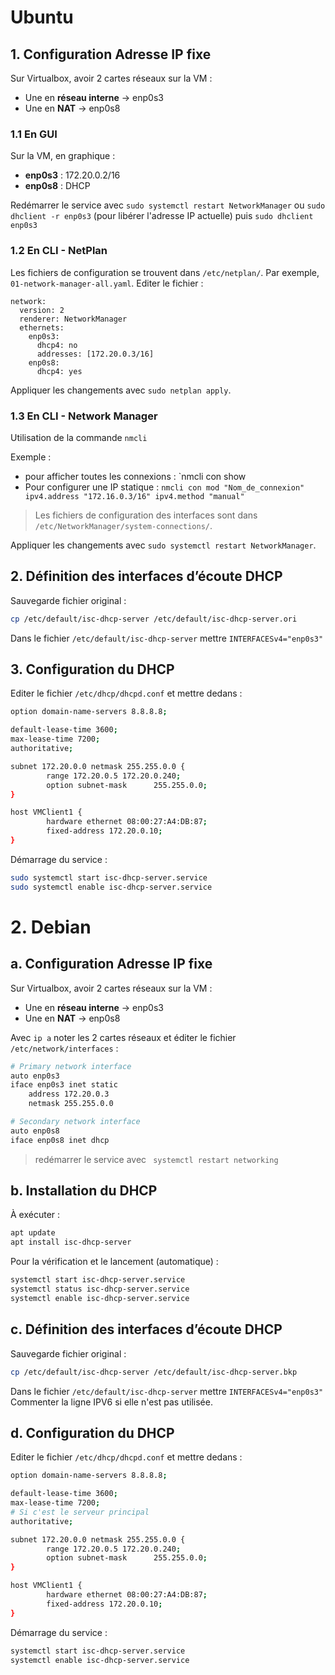 # Ubuntu

## 1. Configuration Adresse IP fixe

Sur Virtualbox, avoir 2 cartes réseaux sur la VM :

* Une en **réseau interne** -> enp0s3
* Une en **NAT** -> enp0s8
### 1.1 En GUI

Sur la VM, en graphique :

* **enp0s3** : 172.20.0.2/16
* **enp0s8** : DHCP

Redémarrer le service avec `sudo systemctl restart NetworkManager`
ou `sudo dhclient -r enp0s3` (pour libérer l'adresse IP actuelle) puis `sudo dhclient enp0s3` 
### 1.2 En CLI - NetPlan

Les fichiers de configuration se trouvent dans `/etc/netplan/`.
Par exemple, `01-network-manager-all.yaml`.
Editer le fichier :

```
network:
  version: 2
  renderer: NetworkManager
  ethernets:
    enp0s3:
      dhcp4: no
      addresses: [172.20.0.3/16]
    enp0s8:
      dhcp4: yes
```

Appliquer les changements avec `sudo netplan apply`.

### 1.3 En CLI - Network Manager

Utilisation de la commande `nmcli`

Exemple :

* pour afficher toutes les connexions : `nmcli con show
* Pour configurer une IP statique : `nmcli con mod "Nom_de_connexion" ipv4.address "172.16.0.3/16" ipv4.method "manual"`

> Les fichiers de configuration des interfaces sont dans `/etc/NetworkManager/system-connections/`.

Appliquer les changements avec `sudo systemctl restart NetworkManager`.

## 2. Définition des interfaces d’écoute DHCP

Sauvegarde fichier original :
```bash
cp /etc/default/isc-dhcp-server /etc/default/isc-dhcp-server.ori
```

Dans le fichier `/etc/default/isc-dhcp-server` mettre `INTERFACESv4="enp0s3"`

## 3. Configuration du DHCP

Editer le fichier `/etc/dhcp/dhcpd.conf` et mettre dedans :

```bash
option domain-name-servers 8.8.8.8;

default-lease-time 3600;
max-lease-time 7200;
authoritative;

subnet 172.20.0.0 netmask 255.255.0.0 {
        range 172.20.0.5 172.20.0.240;
        option subnet-mask      255.255.0.0;
}

host VMClient1 {
        hardware ethernet 08:00:27:A4:DB:87;
        fixed-address 172.20.0.10;
}
```

Démarrage du service :

```bash
sudo systemctl start isc-dhcp-server.service
sudo systemctl enable isc-dhcp-server.service
```

# 2. Debian

## a. Configuration Adresse IP fixe

Sur Virtualbox, avoir 2 cartes réseaux sur la VM :

* Une en **réseau interne** -> enp0s3
* Une en **NAT** -> enp0s8

Avec `ip a` noter les 2 cartes réseaux et éditer le fichier `/etc/network/interfaces` :

```bash
# Primary network interface
auto enp0s3
iface enp0s3 inet static
    address 172.20.0.3
    netmask 255.255.0.0

# Secondary network interface
auto enp0s8
iface enp0s8 inet dhcp
```

> redémarrer le service avec ` systemctl restart networking`

## b. Installation du DHCP

À exécuter :

```bash
apt update
apt install isc-dhcp-server
```

Pour la vérification et le lancement (automatique) :

```bash
systemctl start isc-dhcp-server.service
systemctl status isc-dhcp-server.service
systemctl enable isc-dhcp-server.service
```

## c. Définition des interfaces d’écoute DHCP

Sauvegarde fichier original :
```bash
cp /etc/default/isc-dhcp-server /etc/default/isc-dhcp-server.bkp
```

Dans le fichier `/etc/default/isc-dhcp-server` mettre `INTERFACESv4="enp0s3"`
Commenter la ligne IPV6 si elle n'est pas utilisée.

## d. Configuration du DHCP

Editer le fichier `/etc/dhcp/dhcpd.conf` et mettre dedans :

```bash
option domain-name-servers 8.8.8.8;

default-lease-time 3600;
max-lease-time 7200;
# Si c'est le serveur principal
authoritative;

subnet 172.20.0.0 netmask 255.255.0.0 {
        range 172.20.0.5 172.20.0.240;
        option subnet-mask      255.255.0.0;
}

host VMClient1 {
        hardware ethernet 08:00:27:A4:DB:87;
        fixed-address 172.20.0.10;
}
```

Démarrage du service :

```bash
systemctl start isc-dhcp-server.service
systemctl enable isc-dhcp-server.service
```




